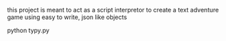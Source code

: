 this project is meant to act as a script interpretor to create a text adventure game using easy to write, json like objects

python typy.py
